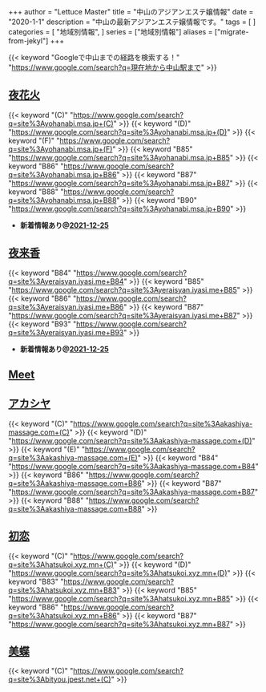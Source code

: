 +++
author = "Lettuce Master"
title = "中山のアジアンエステ嬢情報"
date = "2020-1-1"
description = "中山の最新アジアンエステ嬢情報です。"
tags = [
]
categories = [
    "地域別情報",
]
series = ["地域別情報"]
aliases = ["migrate-from-jekyl"]
+++

{{< keyword "Googleで中山までの経路を検索する！" "https://www.google.com/search?q=現在地から中山駅まで" >}}

## [夜花火](http://yohanabi.msa.jp/)
{{< keyword "(C)" "https://www.google.com/search?q=site%3Ayohanabi.msa.jp+(C)" >}} {{< keyword "(D)" "https://www.google.com/search?q=site%3Ayohanabi.msa.jp+(D)" >}} {{< keyword "(F)" "https://www.google.com/search?q=site%3Ayohanabi.msa.jp+(F)" >}} {{< keyword "B85" "https://www.google.com/search?q=site%3Ayohanabi.msa.jp+B85" >}} {{< keyword "B86" "https://www.google.com/search?q=site%3Ayohanabi.msa.jp+B86" >}} {{< keyword "B87" "https://www.google.com/search?q=site%3Ayohanabi.msa.jp+B87" >}} {{< keyword "B88" "https://www.google.com/search?q=site%3Ayohanabi.msa.jp+B88" >}} {{< keyword "B90" "https://www.google.com/search?q=site%3Ayohanabi.msa.jp+B90" >}} 

- **新着情報あり@[2021-12-25](/post/2021-12-25)**
## [夜来香](http://yeraisyan.iyasi.me/)
{{< keyword "B84" "https://www.google.com/search?q=site%3Ayeraisyan.iyasi.me+B84" >}} {{< keyword "B85" "https://www.google.com/search?q=site%3Ayeraisyan.iyasi.me+B85" >}} {{< keyword "B86" "https://www.google.com/search?q=site%3Ayeraisyan.iyasi.me+B86" >}} {{< keyword "B87" "https://www.google.com/search?q=site%3Ayeraisyan.iyasi.me+B87" >}} {{< keyword "B93" "https://www.google.com/search?q=site%3Ayeraisyan.iyasi.me+B93" >}} 

- **新着情報あり@[2021-12-25](/post/2021-12-25)**
## [Meet](http://meet.agomaj.com/)


## [アカシヤ](http://akashiya-massage.com/)
{{< keyword "(C)" "https://www.google.com/search?q=site%3Aakashiya-massage.com+(C)" >}} {{< keyword "(D)" "https://www.google.com/search?q=site%3Aakashiya-massage.com+(D)" >}} {{< keyword "(E)" "https://www.google.com/search?q=site%3Aakashiya-massage.com+(E)" >}} {{< keyword "B84" "https://www.google.com/search?q=site%3Aakashiya-massage.com+B84" >}} {{< keyword "B86" "https://www.google.com/search?q=site%3Aakashiya-massage.com+B86" >}} {{< keyword "B87" "https://www.google.com/search?q=site%3Aakashiya-massage.com+B87" >}} {{< keyword "B88" "https://www.google.com/search?q=site%3Aakashiya-massage.com+B88" >}} 

## [初恋](https://hatsukoi.xyz.mn/)
{{< keyword "(C)" "https://www.google.com/search?q=site%3Ahatsukoi.xyz.mn+(C)" >}} {{< keyword "(D)" "https://www.google.com/search?q=site%3Ahatsukoi.xyz.mn+(D)" >}} {{< keyword "B83" "https://www.google.com/search?q=site%3Ahatsukoi.xyz.mn+B83" >}} {{< keyword "B85" "https://www.google.com/search?q=site%3Ahatsukoi.xyz.mn+B85" >}} {{< keyword "B86" "https://www.google.com/search?q=site%3Ahatsukoi.xyz.mn+B86" >}} {{< keyword "B87" "https://www.google.com/search?q=site%3Ahatsukoi.xyz.mn+B87" >}} 

## [美蝶](http://bityou.jpest.net/)
{{< keyword "(C)" "https://www.google.com/search?q=site%3Abityou.jpest.net+(C)" >}} 

